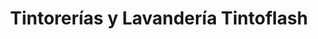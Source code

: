 ---
title: "Tintorerías y Lavandería Tintoflash"
url: /cholula-puebla/tintorerias-y-lavanderia-tintoflash/
shop: Wäscherei
---